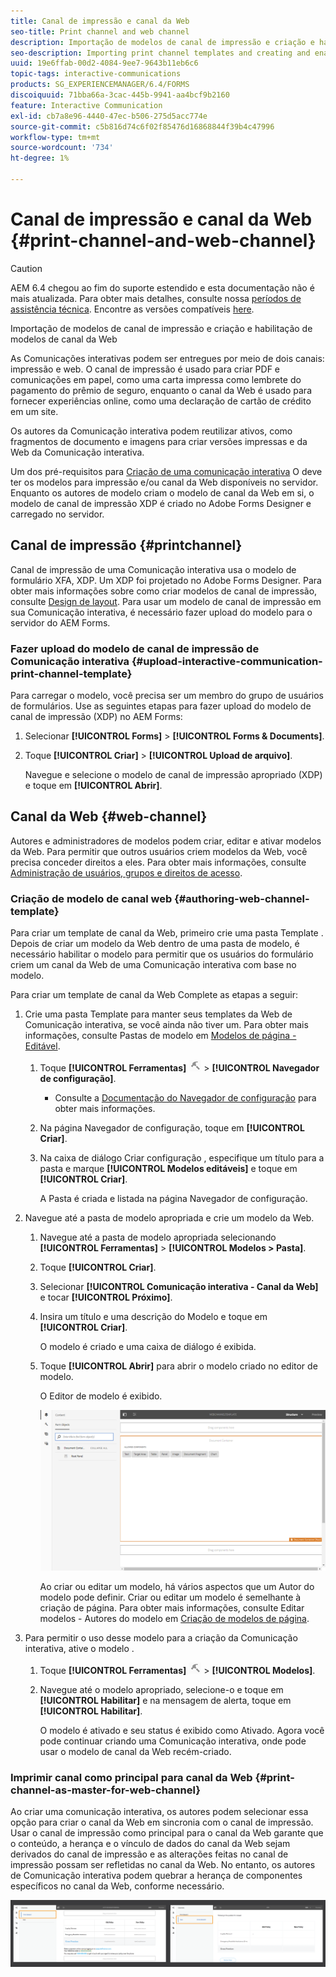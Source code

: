 ```yaml
---
title: Canal de impressão e canal da Web
seo-title: Print channel and web channel
description: Importação de modelos de canal de impressão e criação e habilitação de modelos de canal da Web
seo-description: Importing print channel templates and creating and enabling web channel templates
uuid: 19e6ffab-00d2-4084-9ee7-9643b11eb6c6
topic-tags: interactive-communications
products: SG_EXPERIENCEMANAGER/6.4/FORMS
discoiquuid: 71bba66a-3cac-445b-9941-aa4bcf9b2160
feature: Interactive Communication
exl-id: cb7a8e96-4440-47ec-b506-275d5acc774e
source-git-commit: c5b816d74c6f02f85476d16868844f39b4c47996
workflow-type: tm+mt
source-wordcount: '734'
ht-degree: 1%

---
```


# Canal de impressão e canal da Web {#print-channel-and-web-channel}

>[!CAUTION]
>
>AEM 6.4 chegou ao fim do suporte estendido e esta documentação não é mais atualizada. Para obter mais detalhes, consulte nossa [períodos de assistência técnica](https://helpx.adobe.com/br/support/programs/eol-matrix.html). Encontre as versões compatíveis [here](https://experienceleague.adobe.com/docs/).

Importação de modelos de canal de impressão e criação e habilitação de modelos de canal da Web

As Comunicações interativas podem ser entregues por meio de dois canais: impressão e web. O canal de impressão é usado para criar PDF e comunicações em papel, como uma carta impressa como lembrete do pagamento do prêmio de seguro, enquanto o canal da Web é usado para fornecer experiências online, como uma declaração de cartão de crédito em um site.

Os autores da Comunicação interativa podem reutilizar ativos, como fragmentos de documento e imagens para criar versões impressas e da Web da Comunicação interativa.

Um dos pré-requisitos para [Criação de uma comunicação interativa](/help/forms/using/create-interactive-communication.md) O deve ter os modelos para impressão e/ou canal da Web disponíveis no servidor. Enquanto os autores de modelo criam o modelo de canal da Web em si, o modelo de canal de impressão XDP é criado no Adobe Forms Designer e carregado no servidor.

## Canal de impressão {#printchannel}

Canal de impressão de uma Comunicação interativa usa o modelo de formulário XFA, XDP. Um XDP foi projetado no Adobe Forms Designer. Para obter mais informações sobre como criar modelos de canal de impressão, consulte [Design de layout](/help/forms/using/layout-design-details.md). Para usar um modelo de canal de impressão em sua Comunicação interativa, é necessário fazer upload do modelo para o servidor do AEM Forms.

### Fazer upload do modelo de canal de impressão de Comunicação interativa {#upload-interactive-communication-print-channel-template}

Para carregar o modelo, você precisa ser um membro do grupo de usuários de formulários. Use as seguintes etapas para fazer upload do modelo de canal de impressão (XDP) no AEM Forms:

1. Selecionar **[!UICONTROL Forms]** > **[!UICONTROL Forms &amp; Documents]**.

1. Toque **[!UICONTROL Criar]** > **[!UICONTROL Upload de arquivo]**.

   Navegue e selecione o modelo de canal de impressão apropriado (XDP) e toque em **[!UICONTROL Abrir]**.

## Canal da Web {#web-channel}

Autores e administradores de modelos podem criar, editar e ativar modelos da Web. Para permitir que outros usuários criem modelos da Web, você precisa conceder direitos a eles. Para obter mais informações, consulte [Administração de usuários, grupos e direitos de acesso](/help/sites-administering/user-group-ac-admin.md).

### Criação de modelo de canal web {#authoring-web-channel-template}

Para criar um template de canal da Web, primeiro crie uma pasta Template . Depois de criar um modelo da Web dentro de uma pasta de modelo, é necessário habilitar o modelo para permitir que os usuários do formulário criem um canal da Web de uma Comunicação interativa com base no modelo.

Para criar um template de canal da Web Complete as etapas a seguir:

1. Crie uma pasta Template para manter seus templates da Web de Comunicação interativa, se você ainda não tiver um. Para obter mais informações, consulte Pastas de modelo em [Modelos de página - Editável](/help/sites-developing/page-templates-editable.md).

   1. Toque **[!UICONTROL Ferramentas]** ![tools-1](assets/tools-1.png) > **[!UICONTROL Navegador de configuração]**.
      * Consulte a [Documentação do Navegador de configuração](/help/sites-administering/configurations.md) para obter mais informações.
   1. Na página Navegador de configuração, toque em **[!UICONTROL Criar]**.
   1. Na caixa de diálogo Criar configuração , especifique um título para a pasta e marque **[!UICONTROL Modelos editáveis]** e toque em **[!UICONTROL Criar]**.

      A Pasta é criada e listada na página Navegador de configuração.

1. Navegue até a pasta de modelo apropriada e crie um modelo da Web.

   1. Navegue até a pasta de modelo apropriada selecionando **[!UICONTROL Ferramentas]** > **[!UICONTROL Modelos > Pasta]**.
   1. Toque **[!UICONTROL Criar]**.
   1. Selecionar **[!UICONTROL Comunicação interativa - Canal da Web]** e tocar **[!UICONTROL Próximo]**.
   1. Insira um título e uma descrição do Modelo e toque em **[!UICONTROL Criar]**.

      O modelo é criado e uma caixa de diálogo é exibida.

   1. Toque **[!UICONTROL Abrir]** para abrir o modelo criado no editor de modelo.

      O Editor de modelo é exibido.

      ![webchanneltemplate](assets/webchanneltemplate.png)

      Ao criar ou editar um modelo, há vários aspectos que um Autor do modelo pode definir. Criar ou editar um modelo é semelhante à criação de página. Para obter mais informações, consulte Editar modelos - Autores do modelo em [Criação de modelos de página](/help/sites-authoring/templates.md).

1. Para permitir o uso desse modelo para a criação da Comunicação interativa, ative o modelo .

   1. Toque **[!UICONTROL Ferramentas]** ![tools-1](assets/tools-1.png) > **[!UICONTROL Modelos]**.
   1. Navegue até o modelo apropriado, selecione-o e toque em **[!UICONTROL Habilitar]** e na mensagem de alerta, toque em **[!UICONTROL Habilitar]**.

      O modelo é ativado e seu status é exibido como Ativado. Agora você pode continuar criando uma Comunicação interativa, onde pode usar o modelo de canal da Web recém-criado.

### Imprimir canal como principal para canal da Web {#print-channel-as-master-for-web-channel}

Ao criar uma comunicação interativa, os autores podem selecionar essa opção para criar o canal da Web em sincronia com o canal de impressão. Usar o canal de impressão como principal para o canal da Web garante que o conteúdo, a herança e o vínculo de dados do canal da Web sejam derivados do canal de impressão e as alterações feitas no canal de impressão possam ser refletidas no canal da Web. No entanto, os autores de Comunicação interativa podem quebrar a herança de componentes específicos no canal da Web, conforme necessário.

![printweb_2-2](assets/printweb_2-2.png)
